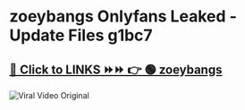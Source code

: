 
 # zoeybangs Onlyfans Leaked - Update Files g1bc7

## <h2><a href="https://clipsfans.com/zoeybangs&ref=git">🔗 Click to LINKS ⏩⏩ 👉 🟢 zoeybangs </a></h2>

<a href="https://clipsfans.com/zoeybangs&ref=git" rel="nofollow" data-target="animated-image.originalLink"><img src="https://i.ibb.co.com/xMMVF88/686577567.gif" alt="Viral Video Original" style="max-width: 100%; display: inline-block;" data-target="animated-image.originalImage"></a>


